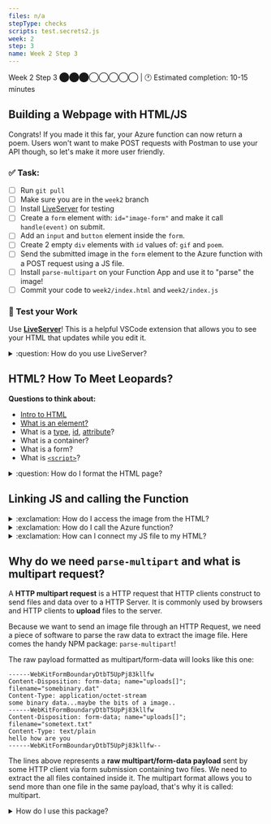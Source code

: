 ```yaml
---
files: n/a
stepType: checks
scripts: test.secrets2.js
week: 2
step: 3
name: Week 2 Step 3
---
```


Week 2 Step 3 ⬤⬤⬤◯◯◯◯◯ | 🕐 Estimated completion: 10-15 minutes

## Building a Webpage with HTML/JS
Congrats! If you made it this far, your Azure function can now return a poem. Users won't want to make POST requests with Postman to use your API though, so let's make it more user friendly.

### ✅  Task:

- [ ]  Run `git pull` 
- [ ]  Make sure you are in the `week2` branch 
- [ ]  Install [LiveServer](https://marketplace.visualstudio.com/items?itemName=ritwickdey.LiveServer) for testing
- [ ]  Create a `form` element with: `id="image-form"` and make it call `handle(event)` on submit.
- [ ]  Add an `input` and `button` element inside the `form`.
- [ ]  Create 2 empty `div` elements with `id` values of: `gif` and `poem`.
- [ ]  Send the submitted image in the `form` element to the Azure function with a POST request using a JS file.
- [ ]  Install `parse-multipart` on your Function App and use it to "parse" the image!
- [ ] Commit your code to `week2/index.html` and `week2/index.js`

### 🚧 Test your Work
Use **[LiveServer](https://marketplace.visualstudio.com/items?itemName=ritwickdey.LiveServer)**! This is a helpful VSCode extension that allows you to see your HTML that updates while you edit it.

<details>
<summary>:question: How do you use LiveServer? </summary>
<br>

![image](https://user-images.githubusercontent.com/69332964/99007366-0fd21f80-2512-11eb-9af9-311d89098c0b.png)
* To start a local server, click `Go live` at the bottom right of the screen, as shown in the image.
    * Make sure that you have the entire repo open on VS Code and not just the individual files.
    * If this is your first time installing LiveServer, you might need to close/quit VS Code and reopen it.
* Test it out, and see what your HTML page looks like! *It's OK if it's boring, so feel free to style it with CSS!*

</details>

## HTML? How To Meet Leopards?

**Questions to think about:**
* [Intro to HTML](https://developer.mozilla.org/en-US/docs/Learn/Getting_started_with_the_web/HTML_basics)
* [What is an element?](https://www.w3schools.com/html/html_elements.asp)
* What is a [type](https://www.w3schools.com/tags/att_type.asp), [id](https://www.w3schools.com/html/html_id.asp), [attribute](https://www.w3schools.com/html/html_attributes.asp)?
* What is a container?
* What is a form?
* What is [`<script>`](https://developer.mozilla.org/en-US/docs/Web/HTML/Element/script)?

<details>
<summary>:question: How do I format the HTML page?</summary>
</br>

First, add this to the top of your HTML page. This is standard information every page usually has.
```html
<!DOCTYPE html>
<html lang="en">
  <head>
    <meta charset="utf-8">
    <meta http-equiv="X-UA-Compatible" content="IE=edge">
    <meta name="viewport" content="width=device-width, initial-scale=1">
    <meta name="description" content="">
    <meta name="author" content="">

    <title>WHAT'S THIS PROJECT CALLED?</title>

  </head>
```

Create a `body` tag. We're going to be putting code in here.
```html
<body>

  <!--We're putting stuff here!-->

</body>
```

### Create a title container
```html
      <div>
          <h1>Example Project</h1>
          <hr/>
      </div>
```

### Displaying output and entering input
First, create a `div`.
```html
<div>
  <!--We're putting stuff here!-->
</div>
```

**Where is the user going to upload the image?** In a form - make sure to change the values!.
```html
      <form id="fillthisin" onsubmit="fillthisin" enctype="multipart/form-data">
        <div class="form-group">
          <div id="image-div">
            <input type="file" accept="image/*" name="image" id="file""/>
            <button type="submit" class="btn btn-secondary btn-sm">Submit</button>       
      </form>

      <hr/> <!--we're just creating a separation-->
```

> :bulb: Note that the `enctype` is `multipart/form-data`, which is something that needs to be used when you're uploading a file like an image.

**Where will the output be displayed?** Look out below!
```html
      <div id="fillthisin"></div>
      <div id="fillthisin"></div>
```
This is where you'll see the gif and poem pop up!

## jQuery
Lastly, make sure to reference jQuery. Put it **at the very end of the HTML page outside of all the tags!**
```html
    <script src="https://ajax.googleapis.com/ajax/libs/jquery/1.11.3/jquery.min.js"></script>
    <script>window.jQuery || document.write('<script src="../../assets/js/vendor/jquery.min.js"><\/script>')</script>
     
    <script src="config.js" type="text/javascript"></script>
```

**Why?** We will be using [jQuery](https://www.w3schools.com/jquery/jquery_intro.asp) later to display output.
<br><br/>
</details>

## Linking JS and calling the Function

<details>
<summary>:exclamation: How do I access the image from the HTML?</summary>
  </br>
  
  
</details>

<details>
<summary>:exclamation: How do I call the Azure function?</summary>
  </br>
  
  
</details>

<details>
<summary>:exclamation: How can I connect my JS file to my HTML?</summary>
  </br>

  
</details>

## Why do we need `parse-multipart` and what is multipart request?
A **HTTP multipart request** is a HTTP request that HTTP clients construct to send files and data over to a HTTP Server. It is commonly used by browsers and HTTP clients to **upload** files to the server.

Because we want to send an image file through an HTTP Request, we need a piece of software to parse the raw data to extract the image file. Here comes the handy NPM package: `parse-multipart`! 

The raw payload formatted as multipart/form-data will looks like this one:

```
------WebKitFormBoundaryDtbT5UpPj83kllfw
Content-Disposition: form-data; name="uploads[]"; filename="somebinary.dat"
Content-Type: application/octet-stream
some binary data...maybe the bits of a image..
------WebKitFormBoundaryDtbT5UpPj83kllfw
Content-Disposition: form-data; name="uploads[]"; filename="sometext.txt"
Content-Type: text/plain
hello how are you
------WebKitFormBoundaryDtbT5UpPj83kllfw--
```

The lines above represents a **raw multipart/form-data payload** sent by some HTTP client via form submission containing two files. We need to extract the all files contained inside it. The multipart format allows you to send more than one file in the same payload, that's why it is called: multipart.

<details>
<summary>How do I use this package?</summary>
</br>

Notice that `multipart.Parse(body, boundary)`  requires two parameters.  I've already gotten the boundary for you – just like the documentation example, our boundary is a string in the format `"----WebKitFormBoundary(random characters here)"`.

In the `multipart.Parse()` call, you need to figure out what the body parameter should be.

> :bulb: **Hint:** It should be the request body. Think about the template HTTP Trigger Azure function. How did we access the body in there?
```js
// here's your boundary:
var boundary = multipart.getBoundary(req.headers['content-type']);
  
// TODO: assign the body variable the correct value
var body = '<WHAT GOES HERE?>'
// parse the body
var parts = multipart.Parse(body, boundary);
```
</details>
